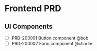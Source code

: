 # Frontend PRD

## UI Components

- [ ] PRD-200001 Button component @bob
- [ ] PRD-200002 Form component @charlie